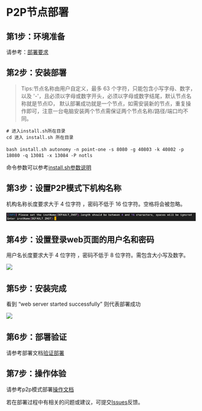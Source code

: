 # P2P节点部署

## 第1步：环境准备

请参考：[部署要求](./request.md)

## 第2步：安装部署
> Tips:节点名称由用户自定义，最多 63 个字符，只能包含小写字母、数字，以及 '-'，且必须以字母或数字开头，必须以字母或数字结尾，默认节点名称就是节点ID，
> 默认部署成功就是一个节点，如需安装新的节点，重复操作即可，注意一台电脑安装两个节点需保证两个节点名称/路径/端口均不同。

```shell
# 进入install.sh所在目录
cd 进入 install.sh 所在目录

bash install.sh autonomy -n point-one -s 8080 -g 40803 -k 40802 -p 18080 -q 13081 -x 13084 -P notls
```
命令参数可以参考[install.sh参数说明](./guide.md#installsh参数详解)

## 第3步：设置P2P模式下机构名称
机构名称长度要求大于 4 位字符 ，密码不低于 16 位字符。空格将会被忽略。

![](../imgs/deployment/p2p/create_inst.png)

## 第4步：设置登录web页面的用户名和密码
用户名长度要求大于 4 位字符 ，密码不低于 8 位字符。需包含大小写及数字。

![](../imgs/username_password.jpg)

## 第5步：安装完成
看到 “web server started successfully” 则代表部署成功

![](../imgs/install_success.jpg)

## 第6步：部署验证
请参考部署文档[验证部署](./guide.md#验证部署)

## 第7步：操作体验
请参考p2p模式部署[操作文档](../operation/p2p.md)


若在部署过程中有相关的问题或建议，可提交[Issues](https://github.com/secretflow/secretpad/issues)反馈。